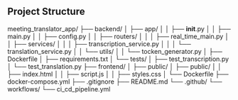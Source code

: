 ## Project Structure

meeting_translator_app/
├── backend/
│   ├── app/
│   │   ├── __init__.py
│   │   ├── main.py
│   │   ├── config.py
│   │   ├── routers/
│   │   │   ├── real_time_main.py
│   │   ├── services/
│   │   │   ├── transcription_service.py
│   │   │   └── translation_service.py
│   │   └── utils/
│   │       └── tocken_generator.py
│   ├── Dockerfile
│   ├── requirements.txt
│   └── tests/
│       ├── test_transcription.py
│       └── test_translation.py
├── frontend/
│   ├── public/
│   ├── public/
│   │   ├── index.html
│   │   ├── script.js
│   │   ├── styles.css
│   └── Dockerfile
├── docker-compose.yml
├── .gitignore
├── README.md
└── .github/
    └── workflows/
        └── ci_cd_pipeline.yml
